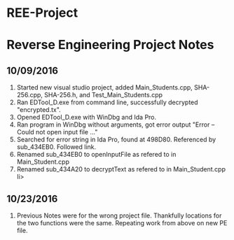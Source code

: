# REE-Project
<h1>Reverse Engineering Project Notes</h1>
<h2>10/09/2016</h2>
<ol>
<li>Started new visual studio project, added Main_Students.cpp, SHA-256.cpp, SHA-256.h, and Test_Main_Students.cpp</li>
<li>Ran EDTool_D.exe from command line, successfully decrypted "encrypted.tx".</li>
<li>Opened EDTool_D.exe with WinDbg and Ida Pro.</li>
<li>Ran program in WinDbg without arguments, got error output "Error – Could not open input file ..."</li>
<li>Searched for error string in Ida Pro, found at 498D80.  Referenced by sub_434EB0.  Followed link.</li>
<li>Renamed sub_434EB0 to openInputFile as refered to in Main_Student.cpp</li>
<li>Renamed sub_434A20 to decryptText as refered to in Main_Student.cpp</li>li>
</ol>
<h2> 10/23/2016</h2>
<ol>
<li> Previous Notes were for the wrong project file.  Thankfully locations for the two functions were the same. Repeating work from above on new PE file.</li>
</ol>
